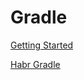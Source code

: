 # Gradle

[Getting Started](https://docs.gradle.org/current/userguide/getting_started_dev.html)

[Habr Gradle](https://habr.com/ru/companies/yota/articles/546664/)